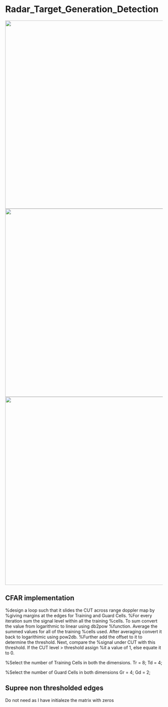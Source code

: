 # Radar_Target_Generation_Detection


<img src="https://user-images.githubusercontent.com/40875720/68837647-f8423a00-06f7-11ea-8abe-e9404b59e17f.PNG" width="600">
<img src="https://user-images.githubusercontent.com/40875720/68837656-fb3d2a80-06f7-11ea-9f80-229500210e15.PNG" width="600">
<img src="https://user-images.githubusercontent.com/40875720/68837659-fd06ee00-06f7-11ea-9adf-eedc78e20597.PNG" width="600">


## CFAR implementation

%design a loop such that it slides the CUT across range doppler map by
%giving margins at the edges for Training and Guard Cells.
%For every iteration sum the signal level within all the training
%cells. To sum convert the value from logarithmic to linear using db2pow
%function. Average the summed values for all of the training
%cells used. After averaging convert it back to logarithimic using pow2db.
%Further add the offset to it to determine the threshold. Next, compare the
%signal under CUT with this threshold. If the CUT level > threshold assign
%it a value of 1, else equate it to 0.


%Select the number of Training Cells in both the dimensions.
Tr = 8;
Td = 4;

%Select the number of Guard Cells in both dimensions
Gr = 4;
Gd = 2;

## Supree non thresholded edges
Do not need as I have initialeze the matrix with zeros

